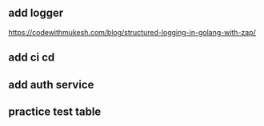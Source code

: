## add logger 
https://codewithmukesh.com/blog/structured-logging-in-golang-with-zap/

## add ci cd 


## add auth service 

## practice test table 